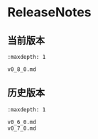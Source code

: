 # ReleaseNotes


## 当前版本

```{toctree}
:maxdepth: 1

v0_8_0.md
```


## 历史版本

```{toctree}
:maxdepth: 1

v0_6_0.md
v0_7_0.md
```
